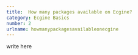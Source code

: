 ```yaml
---
title:  How many packages available on Ecgine?
category: Ecgine Basics
number: 2
urlname: howmanypackagesavailableonecgine
---
```


write here